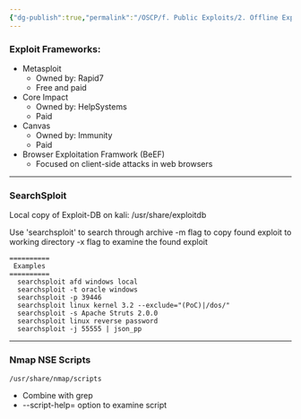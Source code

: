 ```yaml
---
{"dg-publish":true,"permalink":"/OSCP/f. Public Exploits/2. Offline Exploit Resources/"}
---
```


### Exploit Frameworks:
- Metasploit
	- Owned by: Rapid7
	- Free and paid
- Core Impact
	- Owned by: HelpSystems
	- Paid
- Canvas
	- Owned by: Immunity
	- Paid
- Browser Exploitation Framwork (BeEF)
	- Focused on client-side attacks in web browsers

--------

### SearchSploit

Local copy of Exploit-DB on kali:
	/usr/share/exploitdb

Use 'searchsploit' to search through archive
-m flag to copy found exploit to working directory
-x flag to examine the found exploit
```
==========
 Examples 
==========
  searchsploit afd windows local
  searchsploit -t oracle windows
  searchsploit -p 39446
  searchsploit linux kernel 3.2 --exclude="(PoC)|/dos/"
  searchsploit -s Apache Struts 2.0.0
  searchsploit linux reverse password
  searchsploit -j 55555 | json_pp
```

-----------------

### Nmap NSE Scripts

	/usr/share/nmap/scripts
- Combine with grep
- --script-help= option to examine script
